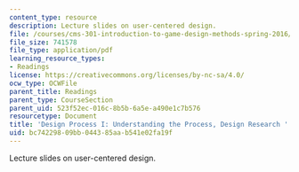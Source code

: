 ```yaml
---
content_type: resource
description: Lecture slides on user-centered design.
file: /courses/cms-301-introduction-to-game-design-methods-spring-2016/bc74229809bb044385aab541e02fa19f_MITCMS_301S16_Design.pdf
file_size: 741578
file_type: application/pdf
learning_resource_types:
- Readings
license: https://creativecommons.org/licenses/by-nc-sa/4.0/
ocw_type: OCWFile
parent_title: Readings
parent_type: CourseSection
parent_uid: 523f52ec-016c-8b5b-6a5e-a490e1c7b576
resourcetype: Document
title: 'Design Process I: Understanding the Process, Design Research '
uid: bc742298-09bb-0443-85aa-b541e02fa19f
---
```

Lecture slides on user-centered design.